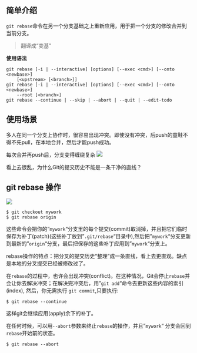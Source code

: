 
## 简单介绍

`git rebase`命令在另一个分支基础之上重新应用，用于把一个分支的修改合并到当前分支。

> 翻译成“变基”

**使用语法**

```shell
git rebase [-i | --interactive] [options] [--exec <cmd>] [--onto <newbase>]
    [<upstream> [<branch>]]
git rebase [-i | --interactive] [options] [--exec <cmd>] [--onto <newbase>]
    --root [<branch>]
git rebase --continue | --skip | --abort | --quit | --edit-todo
```

## 使用场景

多人在同一个分支上协作时，很容易出现冲突。即使没有冲突，后push的童鞋不得不先pull，在本地合并，然后才能push成功。

每次合并再push后，分支变得缠绕复杂
![](Pasted%20image%2020230302195601.png)


看上去很乱，为什么Git的提交历史不能是一条干净的直线？

## git rebase  操作

![](Pasted%20image%2020230302195653.png)

```shell
$ git checkout mywork
$ git rebase origin
```

这些命令会把你的”`mywork`“分支里的每个提交(commit)取消掉，并且把它们临时 保存为补丁(patch)(这些补丁放到”`.git/rebase`“目录中),然后把”`mywork`“分支更新 到最新的”`origin`“分支，最后把保存的这些补丁应用到”`mywork`“分支上。

rebase操作的特点：把分叉的提交历史“整理”成一条直线，看上去更直观。缺点是本地的分叉提交已经被修改过了。


在`rebase`的过程中，也许会出现冲突(conflict)。在这种情况，Git会停止`rebase`并会让你去解决冲突；在解决完冲突后，用”`git add`“命令去更新这些内容的索引(index), 然后，你无需执行 `git commit`,只要执行:

```shell
$ git rebase --continue
```

这样git会继续应用(apply)余下的补丁。

在任何时候，可以用`--abort`参数来终止`rebase`的操作，并且”`mywork`“ 分支会回到`rebase`开始前的状态。

```shell
$ git rebase --abort
